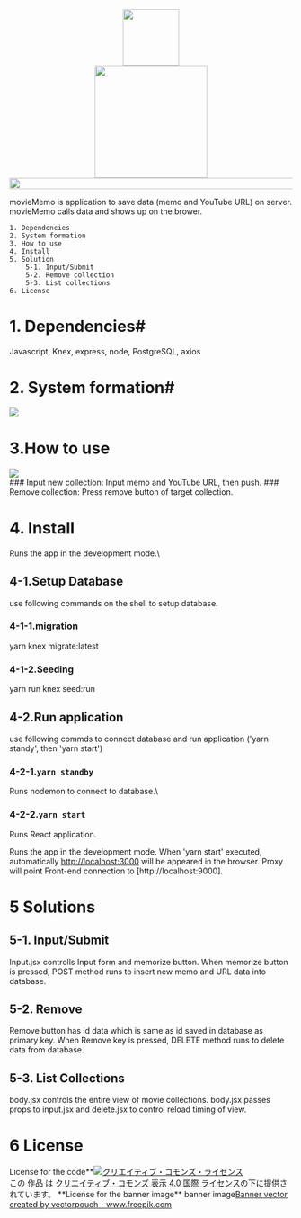 <div align="center">
 <img align="center" src="https://user-images.githubusercontent.com/66049678/101590328-8983fd00-3a2d-11eb-9e0b-acd31bd5d9b5.png" width="100" height="100">
</div>
<div align="center">
 <img align="center" src="https://user-images.githubusercontent.com/66049678/101590300-7b35e100-3a2d-11eb-866f-162dc355c53a.png" width="200" >
</div>
<div align="center">
 <img src ="https://user-images.githubusercontent.com/66049678/101590972-be448400-3a2e-11eb-9f5f-9a6854d76625.png" height="20" width="1000">
 </div>


movieMemo is application to save data (memo and YouTube URL) on server.
movieMemo calls data and shows up on the brower.

```
1. Dependencies
2. System formation
3. How to use
4. Install
5. Solution
	5-1. Input/Submit
	5-2. Remove collection
	5-3. List collections
6. License
```
# 1. Dependencies#
Javascript, Knex, express, node, PostgreSQL, axios

# 2. System formation#

<img src="https://user-images.githubusercontent.com/66049678/101591932-c271a100-3a30-11eb-908f-52091f832e1d.png">

# 3.How to use

<div>
<img src="https://user-images.githubusercontent.com/66049678/101593792-e682b180-3a33-11eb-90c9-701ac2dc7fc3.gif">
</div>
### Input new collection: Input memo and YouTube URL, then push.
### Remove collection: Press remove button of target collection.

# 4. Install #
Runs the app in the development mode.\

 ## 4-1.Setup Database

 use following commands on the shell to setup database.

  ### 4-1-1.migration
  yarn knex migrate:latest

  ### 4-1-2.Seeding
  yarn run knex seed:run

 ## 4-2.Run application

 use following commds to connect database and run application
 ('yarn standy', then 'yarn start')

  ### 4-2-1.`yarn standby`

  Runs nodemon to connect to database.\

  ### 4-2-2.`yarn start`

  Runs React application. 

Runs the app in the development mode.
When 'yarn start' executed, automatically [http://localhost:3000](http://localhost:3000) will be appeared in the browser.
Proxy will point Front-end connection to [http://localhost:9000].

# 5 Solutions

## 5-1. Input/Submit
Input.jsx controlls Input form and memorize button. When memorize button is pressed, POST method runs to insert new memo and URL data into database.

## 5-2. Remove
Remove button has id data which is same as id saved in database as primary key. When Remove key is pressed, DELETE method runs to delete data from database.

## 5-3. List Collections
body.jsx controls the entire view of movie collections. body.jsx passes props to input.jsx and delete.jsx to control reload timing of view.

# 6 License #
License for the code**<a rel="license" href="http://creativecommons.org/licenses/by/4.0/"><img alt="クリエイティブ・コモンズ・ライセンス" style="border-width:0" src="https://i.creativecommons.org/l/by/4.0/88x31.png" /></a><br />この 作品 は <a rel="license" href="http://creativecommons.org/licenses/by/4.0/">クリエイティブ・コモンズ 表示 4.0 国際 ライセンス</a>の下に提供されています。
**License for the banner image\*\*<Attribution> banner image<a href='https://www.freepik.com/vectors/banner'>Banner vector created by vectorpouch - www.freepik.com</a>
